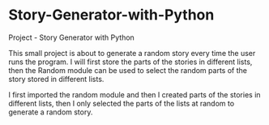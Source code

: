 # Story-Generator-with-Python
Project - Story Generator with Python

This small project is about to generate a random story every time the user runs the program. I will first store the parts of the stories in different lists, then the Random module can be used to select the random parts of the story stored in different lists.

I first imported the random module and then I created parts of the stories in different lists, then I only selected the parts of the lists at random to generate a random story.
